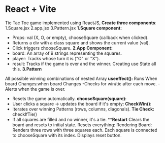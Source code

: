 # React + Vite
 Tic Tac Toe game implemented using ReactJS, 
**Create three components**:
1.Square.jsx 2.app.jsx 3.Pattern.jsx
**1.Square component:** 
- Props: val (X, O, or empty), chooseSquare (callback when clicked).
- Returns a div with a class square and shows the current value (val).
- Click triggers chooseSquare.
**2.App Component:**
- board: An array of 9 strings representing the squares.
- player: Tracks whose turn it is ("O" or "X").
- result: Tracks if the game is over and the winner.
Creating use State all this.
**3.Pattern**

 All possible winning combinations of nested Array
 **useeffect():**
Runs When board Changes:when board Changes
 -Checks for win/tie after each move.
 -Alerts when the game is over.
- Resets the game automatically.
**chooseSquare(square):**
- User clicks a square → updates the board if it's empty:
**CheckWin():**
- Iterates over winning Patterns (rows, columns, diagonals).
**Tie Check:**
checkIfTie()
- If all squares are filled and no winner, it's a tie.
 ****Restart**
Clears the board and resets to initial state.
Resets everything:
Rendering Board:
Renders three rows with three squares each.
 Each square is connected to chooseSquare with its index.
Displays reset button.
